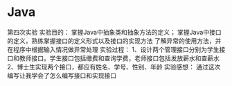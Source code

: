 # Java
第四次实验
实验目的：
掌握Java中抽象类和抽象方法的定义； 
掌握Java中接口的定义，熟练掌握接口的定义形式以及接口的实现方法
了解异常的使用方法，并在程序中根据输入情况做异常处理
实验过程：
1、设计两个管理接口分别为学生接口和教师接口。学生接口包括缴费和查询学费，老师接口包括发放薪水和查薪水
2、博士生实现两个接口，都应有姓名、学号、性别、年龄
实验感想：
通过这次编写让我学会了怎么编写接口和实现接口
